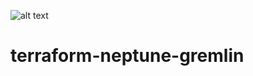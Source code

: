 ![alt text](https://github.com/audricganser/audricganser.github.io/blob/master/img/terraformneptunegremlin.png)
# terraform-neptune-gremlin
